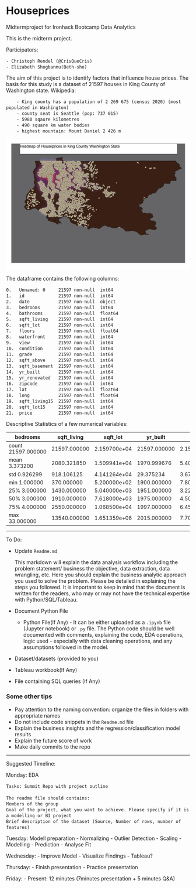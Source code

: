 # Houseprices
Midtermproject for Ironhack Bootcamp Data Analytics

This is the midterm project.

Participators:

    - Christoph Rendel (@CrisQueCris)
    - Elizabeth Shogbanmu(Beth-sho)

The aim of this project is to identify factors that influence house prices. 
The basis for this study is a dataset of 21597 houses in King County of Washington state. 
    Wikipedia: 
    
        - King county has a population of 2 269 675 (census 2020) (most populated in Washington)
        - county seat is Seattle (pop: 737 015)
        - 5980 sqaure kilometres
        - 490 square km water bodies
        - highest mountain: Mount Daniel 2 426 m
        
 
![Heatmap](heatmapprice.jpeg) 



The dataframe contains the following columns:

    0.   Unnamed: 0     21597 non-null  int64  
    1.   id             21597 non-null  int64  
    2.   date           21597 non-null  object 
    3.   bedrooms       21597 non-null  int64  
    4.   bathrooms      21597 non-null  float64
    5.   sqft_living    21597 non-null  int64  
    6.   sqft_lot       21597 non-null  int64  
    7.   floors         21597 non-null  float64
    8.   waterfront     21597 non-null  int64 
    9.   view           21597 non-null  int64
    10.  condition      21597 non-null  int64
    11.  grade          21597 non-null  int64  
    12.  sqft_above     21597 non-null  int64 
    13.  sqft_basement  21597 non-null  int64  
    14.  yr_built       21597 non-null  int64 
    15.  yr_renovated   21597 non-null  int64 
    16.  zipcode        21597 non-null  int64  
    17.  lat            21597 non-null  float64
    18.  long           21597 non-null  float64
    19.  sqft_living15  21597 non-null  int64  
    20.  sqft_lot15     21597 non-null  int64  
    21.  price          21597 non-null  int64

Descriptive Statistics of a few numerical variables:


|            bedrooms	|    sqft_living	|    sqft_lot	 |   yr_built	    |   price    |
|-----------------------|-------------------|----------------|------------------|------------|
| count	    21597.000000|	21597.000000	|2.159700e+04	 |   21597.000000	|2.159700e+04|
| mean	    3.373200	|    2080.321850	|    1.509941e+04|	1970.999676	    |5.402966e+05|
| std	       0.926299	|    918.106125	    |4.141264e+04	 |29.375234	        |3.673681e+05|
|min	       1.000000	|    370.000000	    |5.200000e+02	 |1900.000000	    |7.800000e+04|
| 25%	       3.000000	|    1430.000000	|    5.040000e+03|	1951.000000	    |3.220000e+05|
|50%	       3.000000	|   1910.000000	    |7.618000e+03	 |1975.000000	    |4.500000e+05|
|75%	       4.000000	|   2550.000000	    |1.068500e+04	 |1997.000000	    |6.450000e+05|
|max	      33.000000	|  13540.000000	    |1.651359e+06	 |2015.000000	    |7.700000e+06|



----------------------------------------------------------------------------------------------
To Do: 

- Update `Readme.md` 

    This markdown will explain the data analysis workflow including the problem statement/ business the objective, data extraction, data wrangling, etc. Here you should explain the business analytic approach you used to solve the problem. Please be detailed in explaining the steps you followed. It is important to keep in mind that the document is written for the readers, who may or may not have the technical expertise with Python/SQL/Tableau.


- Document Python File 

    - Python File(If Any) - It can be either uploaded as a `.ipynb` file (Jupyter notebook) or `.py` file. The Python code should be well documented with comments, explaining the code, EDA operations, logic used - especially with data cleaning operations, and any assumptions followed in the model.
- Dataset/datasets (provided to you)
- Tableau workbook(If Any)
- File containing SQL queries (If Any)


### Some other tips

- Pay attention to the naming convention: organize the files in folders with appropriate names
- Do not include code snippets in the `Readme.md` file
- Explain the business insights and the regression/classification model results
- Explain the future score of work
- Make daily commits to the repo

------------------------------------------------------

Suggested Timeline:

Monday: EDA 

    Tasks: Summit Repo with project outline 

    The readme file should contains:
    Members of the group
    Goal of the project, what you want to achieve. Please specify if it is a modelling or BI project
    Brief description of the dataset (Source, Number of rows, number of features)


Tuesday: Modell preparation
    - Normalizing
    - Outlier Detection
    - Scaling
    - Modelling
    - Prediction
    - Analyse Fit


Wednesday:
    - Improve Model
    - Visualize Findings
    - Tableau?

Thursday: 
    - Finish presentation
    - Practice presentation

Friday: 
    - Present:
        12 minutes (7minutes presentation + 5 minutes Q&A)
